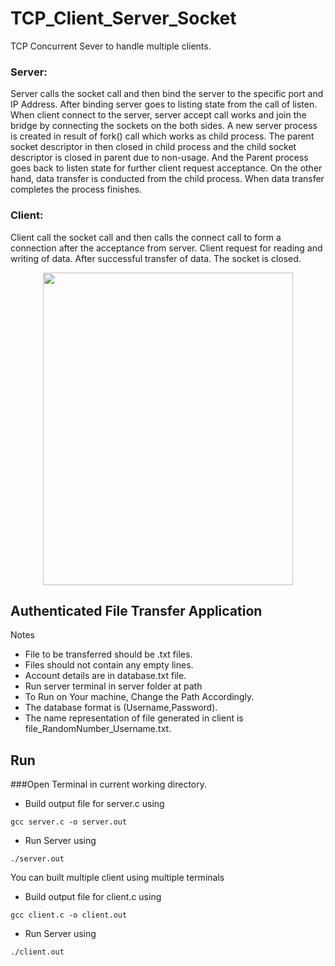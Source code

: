 # TCP_Client_Server_Socket

TCP Concurrent Sever to handle multiple clients.

### Server:
Server calls the socket call and then bind the server to the specific port and IP Address.
After binding server goes to listing state from the call of listen. When client connect to the
server, server accept call works and join the bridge by connecting the sockets on the both sides.
A new server process is created in result of fork() call which works as child process.
The parent socket descriptor in then closed in child process and the child socket descriptor is
closed in parent due to non-usage. And the Parent process goes back to listen state for further
client request acceptance. On the other hand, data transfer is conducted from the child process.
When data transfer completes the process finishes.

### Client:
Client call the socket call and then calls the connect call to form a connection after the
acceptance from server. Client request for reading and writing of data. After successful transfer
of data. The socket is closed. 

<p align="center">
  <img width="400" height="500" src="https://www.cs.dartmouth.edu/~campbell/cs60/TCPsockets.jpg">
</p>


## Authenticated File Transfer Application
Notes
* File to be transferred should be .txt files.
* Files should not contain any empty lines.
* Account details are in database.txt file.
* Run server terminal in server folder at path
* To Run on Your machine, Change the Path Accordingly.
* The database format is (Username,Password).
* The name representation of file generated in client is file_RandomNumber_Username.txt.

## Run
###Open Terminal in current working directory.

* Build output file for server.c using 
```
gcc server.c -o server.out
```

* Run Server using 
```
./server.out
```

You can built multiple client using multiple terminals

* Build output file for client.c using 
```
gcc client.c -o client.out
```

* Run Server using 
```
./client.out
```
